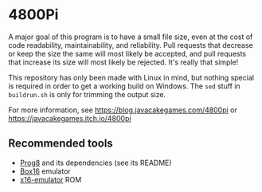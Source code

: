 # 4800Pi

A major goal of this program is to have a small file size, even at the cost of
code readability, maintainability, and reliability. Pull requests that decrease
or keep the size the same will most likely be accepted, and pull requests that
increase its size will most likely be rejected. It's really that simple!

This repository has only been made with Linux in mind, but nothing special is
required in order to get a working build on Windows. The `sed` stuff in
`buildrun.sh` is only for trimming the output size.

For more information, see https://blog.javacakegames.com/4800pi or https://javacakegames.itch.io/4800pi

## Recommended tools

* [Prog8](https://github.com/irmen/prog8) and its dependencies (see its README)
* [Box16](https://github.com/indigodarkwolf/box16) emulator
* [x16-emulator](https://github.com/X16Community/x16-emulator/releases) ROM
